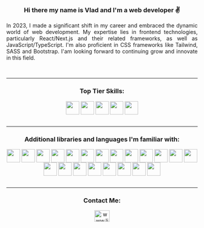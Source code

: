 

### <p align="center">Hi there my name is Vlad and I'm a web developer ✌️</p>

<p align="justify">
In 2023, I made a significant shift in my career and embraced the dynamic world of web development. My expertise lies in frontend technologies, particularly React/Next.js and their related frameworks, as well as JavaScript/TypeScript. I'm also proficient in CSS frameworks like Tailwind, SASS and Bootstrap. I'am looking forward to continuing grow and innovate in this field.
</p>

<br>

---

<div align="center">

### Top Tier Skills:

</div>

<div align="center">

<img align="center" src="https://user-images.githubusercontent.com/25181517/183890598-19a0ac2d-e88a-4005-a8df-1ee36782fde1.png" width=35 height=35>
    <img align="center" src="https://user-images.githubusercontent.com/25181517/117447155-6a868a00-af3d-11eb-9cfe-245df15c9f3f.png" width=35 height=35>
    <img align="center" src="https://user-images.githubusercontent.com/25181517/183897015-94a058a6-b86e-4e42-a37f-bf92061753e5.png" width=35 height=35>
    <img align="center" src="https://user-images.githubusercontent.com/25181517/183568594-85e280a7-0d7e-4d1a-9028-c8c2209e073c.png" width=35 height=35>
    <img align="center" src="https://user-images.githubusercontent.com/25181517/183898674-75a4a1b1-f960-4ea9-abcb-637170a00a75.png" width=35 height=35>
</div>

<br>

---

<div align="center">

### Additional libraries and languages I'm familiar with:

</div>

<div align="center">

<img align="center" src="https://user-images.githubusercontent.com/25181517/183890598-19a0ac2d-e88a-4005-a8df-1ee36782fde1.png" width=35 height=35>
<img align="center" src="https://user-images.githubusercontent.com/25181517/117447155-6a868a00-af3d-11eb-9cfe-245df15c9f3f.png" width=35 height=35 >
<img align="center" src="https://user-images.githubusercontent.com/25181517/192158954-f88b5814-d510-4564-b285-dff7d6400dad.png" width=35 height=35 >
<img align="center" src="https://user-images.githubusercontent.com/25181517/183898674-75a4a1b1-f960-4ea9-abcb-637170a00a75.png" width=35 height=35 >
<img align="center" src="https://user-images.githubusercontent.com/25181517/192158956-48192682-23d5-4bfc-9dfb-6511ade346bc.png" width=35 height=35 >
<img align="center" src="https://user-images.githubusercontent.com/25181517/202896760-337261ed-ee92-4979-84c4-d4b829c7355d.png" width=35 height=35 >
<img align="center" src="https://user-images.githubusercontent.com/25181517/183897015-94a058a6-b86e-4e42-a37f-bf92061753e5.png" width=35 height=35 >
<img align="center" src="https://github.com/marwin1991/profile-technology-icons/assets/136815194/5f8c622c-c217-4649-b0a9-7e0ee24bd704" width=35 height=35 >
<img align="center" src="https://user-images.githubusercontent.com/25181517/183568594-85e280a7-0d7e-4d1a-9028-c8c2209e073c.png" width=35 height=35 >
<img align="center" src="https://user-images.githubusercontent.com/25181517/183859966-a3462d8d-1bc7-4880-b353-e2cbed900ed6.png" width=35 height=35 >
<img align="center" src="https://user-images.githubusercontent.com/25181517/192107858-fe19f043-c502-4009-8c47-476fc89718ad.png" width=35 height=35 >
<img align="center" src="https://user-images.githubusercontent.com/25181517/189716855-2c69ca7a-5149-4647-936d-780610911353.png" width=35 height=35 >
<img align="center" src="https://user-images.githubusercontent.com/25181517/183896128-ec99105a-ec1a-4d85-b08b-1aa1620b2046.png" width=35 height=35 >
<img align="center" src="https://user-images.githubusercontent.com/25181517/182884177-d48a8579-2cd0-447a-b9a6-ffc7cb02560e.png" width=35 height=35 >
<img align="center" src="https://user-images.githubusercontent.com/25181517/117207330-263ba280-adf4-11eb-9b97-0ac5b40bc3be.png" width=35 height=35 >
<img align="center" src="https://user-images.githubusercontent.com/25181517/192108372-f71d70ac-7ae6-4c0d-8395-51d8870c2ef0.png" width=35 height=35 >
<img align="center" src="https://user-images.githubusercontent.com/25181517/192108374-8da61ba1-99ec-41d7-80b8-fb2f7c0a4948.png" width=35 height=35 >
<img align="center" src="https://user-images.githubusercontent.com/25181517/183868728-b2e11072-00a5-47e2-8a4e-4ebbb2b8c554.png" width=35 height=35 >
<img align="center" src="https://user-images.githubusercontent.com/25181517/192158606-7c2ef6bd-6e04-47cf-b5bc-da2797cb5bda.png" width=35 height=35 >
<img align="center" src="https://user-images.githubusercontent.com/25181517/187955005-f4ca6f1a-e727-497b-b81b-93fb9726268e.png" width=35 height=35 >
<img align="center" src="https://github.com/marwin1991/profile-technology-icons/assets/136815194/ab742751-b55b-43d7-8f49-9a67e293f67c" width=35 height=35 >

</div>

<br>

---
<div align="center">
    
### Contact Me:

<p align="center">  
<a href="https://linkedin.com/in/www.linkedin.com/in/vladislav-gaidamakin" target="blank"><img align="center" src="https://raw.githubusercontent.com/rahuldkjain/github-profile-readme-generator/master/src/images/icons/Social/linked-in-alt.svg" alt="www.linkedin.com/in/vladislav-gaidamakin" height="30" width="40" /></a>
</p>

</div>


<!-- USEFULL LINKS / RESOURCES -->

<!-- If you're inspired by my profile readme.md, the links below helped me to build it. I hope they help you too 😁  -->

<!--

ARTICLES
https://pragmaticpineapple.com/adding-custom-html-and-css-to-github-readme/


ACTIONS
https://shields.io/badges
https://github.com/anuraghazra/github-readme-stats/blob/master/themes/README.md

ICONS
https://github.com/marwin1991/profile-technology-icons/blob/main/README.md
https://simpleicons.org/

THEMES
https://github.com/anuraghazra/github-readme-stats#responsive-card-theme
https://github.blog/changelog/2022-05-19-specify-theme-context-for-images-in-markdown-beta/

 -->
